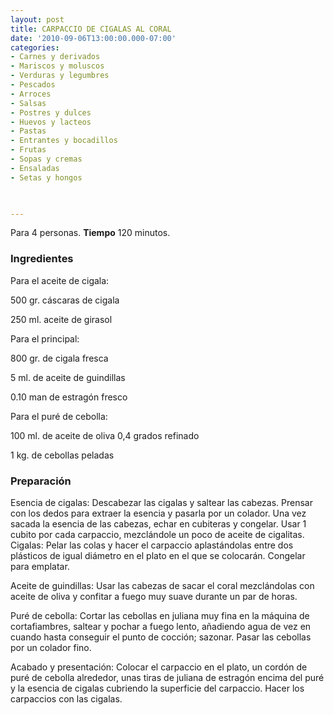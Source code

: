 ```yaml
---
layout: post
title: CARPACCIO DE CIGALAS AL CORAL
date: '2010-09-06T13:00:00.000-07:00'
categories:
- Carnes y derivados
- Mariscos y moluscos
- Verduras y legumbres
- Pescados
- Arroces
- Salsas
- Postres y dulces
- Huevos y lacteos
- Pastas
- Entrantes y bocadillos
- Frutas
- Sopas y cremas
- Ensaladas
- Setas y hongos
 


---
```


Para 4 personas.
<b>Tiempo</b> 120 minutos.

<h3>Ingredientes</h3>

Para el aceite de cigala:

500 gr. cáscaras de cigala

250 ml. aceite de girasol

Para el principal:

800 gr. de cigala fresca

5 ml. de aceite de guindillas

0.10 man de estragón fresco

Para el puré de cebolla:

100 ml. de aceite de oliva 0,4 grados refinado

1 kg. de cebollas peladas

<h3>Preparación</h3>

Esencia de cigalas: Descabezar las cigalas y saltear las cabezas. Prensar con los dedos para extraer la esencia y pasarla por un colador. Una vez sacada la esencia de las cabezas, echar en cubiteras y congelar. Usar 1 cubito por cada carpaccio, mezclándole un poco de aceite de cigalitas. Cigalas: Pelar las colas y hacer el carpaccio aplastándolas entre dos plásticos de igual diámetro en el plato en el que se colocarán. Congelar para emplatar.

Aceite de guindillas: Usar las cabezas de sacar el coral mezclándolas con aceite de oliva y confitar a fuego muy suave durante un par de horas.

Puré de cebolla: Cortar las cebollas en juliana muy fina en la máquina de cortafiambres, saltear y pochar a fuego lento, añadiendo agua de vez en cuando hasta conseguir el punto de cocción; sazonar. Pasar las cebollas por un colador fino.

Acabado y presentación: Colocar el carpaccio en el plato, un cordón de puré de cebolla alrededor, unas tiras de juliana de estragón encima del puré y la esencia de cigalas cubriendo la superficie del carpaccio. Hacer los carpaccios con las cigalas.

